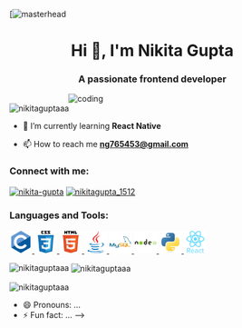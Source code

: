 [![masterhead](https://www.vectorstock.com/royalty-free-vector/web-development-neon-banner-design-vector-26918208)
<h1 align="center">Hi 👋, I'm Nikita Gupta</h1>
<h3 align="center">A passionate frontend developer</h3>
<img align="right" alt="coding" width="400" src="https://tenor.com/en-GB/view/programming-gif-25868426">

<p align="left"> <img src="https://komarev.com/ghpvc/?username=nikitaguptaaa&label=Profile%20views&color=0e75b6&style=flat" alt="nikitaguptaaa" /> </p>

- 🌱 I’m currently learning **React Native**

- 📫 How to reach me **ng765453@gmail.com**

<h3 align="left">Connect with me:</h3>
<p align="left">
<a href="https://linkedin.com/in/nikita-gupta" target="blank"><img align="center" src="https://raw.githubusercontent.com/rahuldkjain/github-profile-readme-generator/master/src/images/icons/Social/linked-in-alt.svg" alt="nikita-gupta" height="30" width="40" /></a>
<a href="https://instagram.com/nikitagupta_1512" target="blank"><img align="center" src="https://raw.githubusercontent.com/rahuldkjain/github-profile-readme-generator/master/src/images/icons/Social/instagram.svg" alt="nikitagupta_1512" height="30" width="40" /></a>
</p>

<h3 align="left">Languages and Tools:</h3>
<p align="left"> <a href="https://www.cprogramming.com/" target="_blank" rel="noreferrer"> <img src="https://raw.githubusercontent.com/devicons/devicon/master/icons/c/c-original.svg" alt="c" width="40" height="40"/> </a> <a href="https://www.w3schools.com/css/" target="_blank" rel="noreferrer"> <img src="https://raw.githubusercontent.com/devicons/devicon/master/icons/css3/css3-original-wordmark.svg" alt="css3" width="40" height="40"/> </a> <a href="https://www.w3.org/html/" target="_blank" rel="noreferrer"> <img src="https://raw.githubusercontent.com/devicons/devicon/master/icons/html5/html5-original-wordmark.svg" alt="html5" width="40" height="40"/> </a> <a href="https://www.java.com" target="_blank" rel="noreferrer"> <img src="https://raw.githubusercontent.com/devicons/devicon/master/icons/java/java-original.svg" alt="java" width="40" height="40"/> </a> <a href="https://www.mysql.com/" target="_blank" rel="noreferrer"> <img src="https://raw.githubusercontent.com/devicons/devicon/master/icons/mysql/mysql-original-wordmark.svg" alt="mysql" width="40" height="40"/> </a> <a href="https://nodejs.org" target="_blank" rel="noreferrer"> <img src="https://raw.githubusercontent.com/devicons/devicon/master/icons/nodejs/nodejs-original-wordmark.svg" alt="nodejs" width="40" height="40"/> </a> <a href="https://www.python.org" target="_blank" rel="noreferrer"> <img src="https://raw.githubusercontent.com/devicons/devicon/master/icons/python/python-original.svg" alt="python" width="40" height="40"/> </a> <a href="https://reactjs.org/" target="_blank" rel="noreferrer"> <img src="https://raw.githubusercontent.com/devicons/devicon/master/icons/react/react-original-wordmark.svg" alt="react" width="40" height="40"/> </a> </p>

<p><img align="left" src="https://github-readme-stats.vercel.app/api/top-langs?username=nikitaguptaaa&show_icons=true&locale=en&layout=compact" alt="nikitaguptaaa" /></p>

<p>&nbsp;<img align="center" src="https://github-readme-stats.vercel.app/api?username=nikitaguptaaa&show_icons=true&locale=en" alt="nikitaguptaaa" /></p>

<p><img align="center" src="https://github-readme-streak-stats.herokuapp.com/?user=nikitaguptaaa&" alt="nikitaguptaaa" /></p>

- 😄 Pronouns: ...
- ⚡ Fun fact: ...
-->

